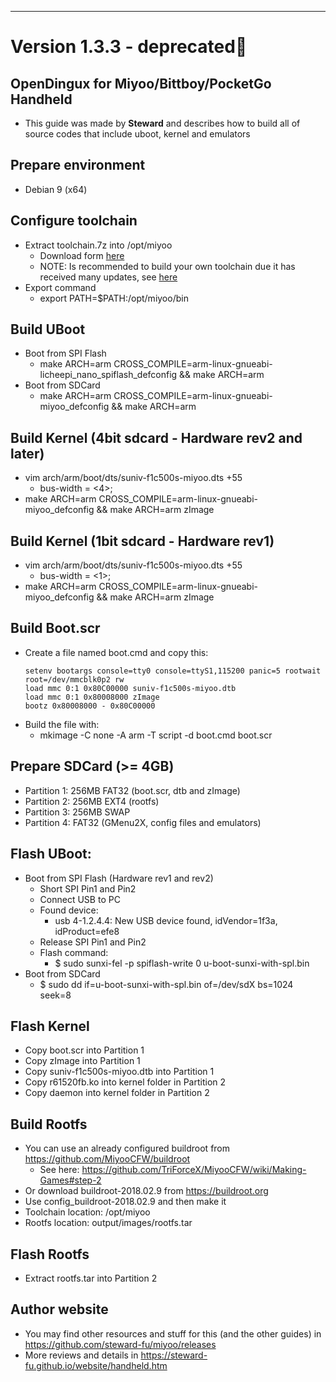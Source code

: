 ---

# Version 1.3.3 - deprecated

## OpenDingux for Miyoo/Bittboy/PocketGo Handheld

- This guide was made by **Steward** and describes how to build all of source codes that include uboot, kernel and emulators
  
## Prepare environment
- Debian 9 (x64)
  
## Configure toolchain
- Extract toolchain.7z into /opt/miyoo
  - Download form [here](https://drive.google.com/file/d/1Zp6elbB3r4Hq7G7FKXNtBZMTz0H93RiY/view?usp=sharing)
  - NOTE: Is recommended to build your own toolchain due it has received many updates, see [here](https://github.com/TriForceX/MiyooCFW/wiki/Making-Games#step-2)
- Export command
  - export PATH=$PATH:/opt/miyoo/bin
  
## Build UBoot
- Boot from SPI Flash
  - make ARCH=arm CROSS_COMPILE=arm-linux-gnueabi- licheepi_nano_spiflash_defconfig && make ARCH=arm
- Boot from SDCard
  - make ARCH=arm CROSS_COMPILE=arm-linux-gnueabi- miyoo_defconfig && make ARCH=arm
  
## Build Kernel (4bit sdcard - Hardware rev2 and later)
- vim arch/arm/boot/dts/suniv-f1c500s-miyoo.dts +55
  - bus-width = <4>;
- make ARCH=arm CROSS_COMPILE=arm-linux-gnueabi- miyoo_defconfig && make ARCH=arm zImage
  
## Build Kernel (1bit sdcard - Hardware rev1)
- vim arch/arm/boot/dts/suniv-f1c500s-miyoo.dts +55
  - bus-width = <1>;
- make ARCH=arm CROSS_COMPILE=arm-linux-gnueabi- miyoo_defconfig && make ARCH=arm zImage
  
## Build Boot.scr
- Create a file named boot.cmd and copy this:
  ```
  setenv bootargs console=tty0 console=ttyS1,115200 panic=5 rootwait root=/dev/mmcblk0p2 rw
  load mmc 0:1 0x80C00000 suniv-f1c500s-miyoo.dtb
  load mmc 0:1 0x80008000 zImage
  bootz 0x80008000 - 0x80C00000
  ```
- Build the file with:
  - mkimage -C none -A arm -T script -d boot.cmd boot.scr
  
## Prepare SDCard (>= 4GB)
- Partition 1: 256MB FAT32 (boot.scr, dtb and zImage)
- Partition 2: 256MB EXT4 (rootfs)
- Partition 3: 256MB SWAP
- Partition 4: FAT32 (GMenu2X, config files and emulators)
  
## Flash UBoot:
- Boot from SPI Flash (Hardware rev1 and rev2)
  - Short SPI Pin1 and Pin2
  - Connect USB to PC
  - Found device: 
    - usb 4-1.2.4.4: New USB device found, idVendor=1f3a, idProduct=efe8
  - Release SPI Pin1 and Pin2
  - Flash command: 
    - $ sudo sunxi-fel -p spiflash-write 0 u-boot-sunxi-with-spl.bin
- Boot from SDCard
  - $ sudo dd if=u-boot-sunxi-with-spl.bin of=/dev/sdX bs=1024 seek=8
  
## Flash Kernel
- Copy boot.scr into Partition 1
- Copy zImage into Partition 1
- Copy suniv-f1c500s-miyoo.dtb into Partition 1
- Copy r61520fb.ko into kernel folder in Partition 2
- Copy daemon into kernel folder in Partition 2
  
## Build Rootfs
- You can use an already configured buildroot from https://github.com/MiyooCFW/buildroot
  - See here: https://github.com/TriForceX/MiyooCFW/wiki/Making-Games#step-2
- Or download buildroot-2018.02.9 from https://buildroot.org
- Use config_buildroot-2018.02.9 and then make it
- Toolchain location: /opt/miyoo
- Rootfs location: output/images/rootfs.tar
  
## Flash Rootfs
- Extract rootfs.tar into Partition 2
  
## Author website
- You may find other resources and stuff for this (and the other guides) in https://github.com/steward-fu/miyoo/releases
- More reviews and details in https://steward-fu.github.io/website/handheld.htm